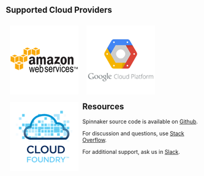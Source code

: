 ## Supported Cloud Providers

<div style="height:180px">
<img src="images/aws.png" style="float:left; margin:10px; border:0px"/>
<img src="images/gcp.png" style="float:left; margin:10px; border:0px"/>
<img src="images/cloudfoundry.png" style="float:left; margin:10px; border:0px"/>
</div>

## Resources

<i class="fa fa-github"></i> Spinnaker source code is available on [Github](http://www.github.com/spinnaker).

<i class="fa fa-stack-overflow"></i> For discussion and questions, use [Stack Overflow](http://stackoverflow.com/questions/tagged/spinnaker).

<i class="fa fa-slack"></i> For additional support, ask us in [Slack](http://join.spinnaker.io).
